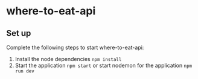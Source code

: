 # where-to-eat-api

## Set up

Complete the following steps to start where-to-eat-api:

1. Install the node dependencies `npm install`
2. Start the application `npm start` or start nodemon for the application `npm run dev`
